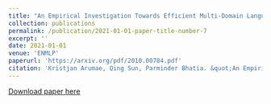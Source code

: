 ```yaml
---
title: "An Empirical Investigation Towards Efficient Multi-Domain Language Model Pre-training"
collection: publications
permalink: /publication/2021-01-01-paper-title-number-7
excerpt: ''
date: 2021-01-01
venue: 'ENMLP'
paperurl: 'https://arxiv.org/pdf/2010.00784.pdf'
citation: 'Kristjan Arumae, Qing Sun, Parminder Bhatia. &quot;An Empirical Investigation Towards Efficient Multi-Domain Language Model Pre-training.&quot; <i>EMNLP, 2020</i>. 1(2).'
---
```


[Download paper here](https://arxiv.org/pdf/2010.00784.pdf)
